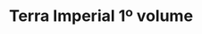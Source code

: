 ---
Numero: 281
title: Terra Imperial 1º volume
Autor: Arthur C Clarke
Co-autor: 
Ano-de-Publicacao: 1980
Titulo-original: Imperial Earth
Tradutor: Eurico da Fonseca
Co-tradutor: 
Ano-de-edicao: 1975
alias: Arthur-C-Clarke
Autor2-alias: 
Tradutor1-alias: Eurico-da-Fonseca
Tradutor2-alias: 
Titulo-link: 281-Terra-Imperial-1-volume
Capa: António Pedro
pags: 171
Capa-link: Antonio-Pedro
---